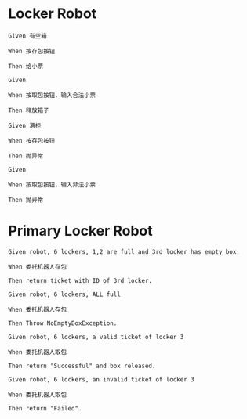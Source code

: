 # Locker Robot
```
Given 有空箱

When 按存包按钮

Then 给小票
```
```
Given 

When 按取包按钮，输入合法小票

Then 释放箱子
```

```
Given 满柜

When 按存包按钮

Then 抛异常
```


```
Given 

When 按取包按钮，输入非法小票

Then 抛异常
```

# Primary Locker Robot
```
Given robot, 6 lockers, 1,2 are full and 3rd locker has empty box.

When 委托机器人存包

Then return ticket with ID of 3rd locker.
```

```
Given robot, 6 lockers, ALL full 

When 委托机器人存包

Then Throw NoEmptyBoxException.
```

```
Given robot, 6 lockers, a valid ticket of locker 3

When 委托机器人取包

Then return "Successful" and box released.
```

```
Given robot, 6 lockers, an invalid ticket of locker 3

When 委托机器人取包

Then return "Failed".
```